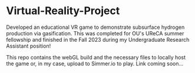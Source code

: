# Virtual-Reality-Project
Developed an educational VR game to demonstrate subsurface hydrogen production via gasification. This was completed for OU's UReCA summer fellowship and finished in the Fall 2023 during my Undergraduate Research Assistant position!

This repo contains the webGL build and the necessary files to locally host the game or, in my case, upload to Simmer.io to play. Link coming soon...
